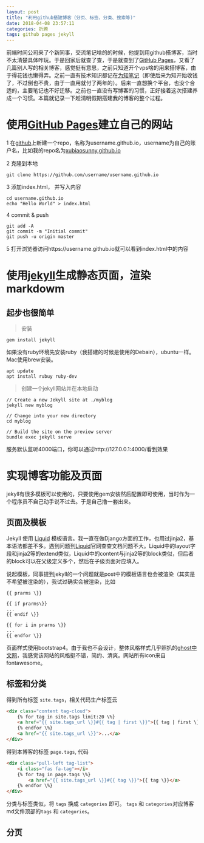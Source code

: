 ```yaml
---
layout: post
title: "利用github搭建博客（分页、标签、分类、搜索等)"
date: 2018-04-08 23:57:11
categories: 折腾
tags: github pages jekyll
---
```

前端时间公司来了个新同事，交流笔记啥的的时候，他提到用github搭博客，当时不太清楚具体咋玩。于是回家后就查了查，于是就查到了[GitHub Pages](https://pages.github.com/)，又看了几篇别人写的相关博客，感觉挺有意思，之前只知道开个vps啥的用来搭博客，由于得花钱也懒得弄。之前一直有技术知识都记在[为知笔记](http://www.wiz.cn/)（即使后来为知开始收钱了，不过倒也不贵，由于一直用就付了两年的）。后来一直想换个平台，也没个合适的，主要笔记也不好迁移。之前也一直没有写博客的习惯，正好接着这次搭建养成一个习惯。本篇就记录一下趁清明假期搭建我的博客的整个过程。

# 使用[GitHub Pages](https://pages.github.com/)建立自己的网站
1 在[github](https://github.com/)上新建一个repo，名称为username.github.io，username为自己的账户名，比如我的repo名为[xubiaosunny.github.io](https://github.com/xubiaosunny/xubiaosunny.github.io)

2 克隆到本地
```
git clone https://github.com/username/username.github.io
```
3 添加index.html， 并写入内容
```
cd username.github.io
echo "Hello World" > index.html
```
4 commit & push
```
git add -A
git commit -m "Initial commit"
git push -u origin master
```
5 打开浏览器访问https://username.github.io就可以看到index.html中的内容

# 使用[jekyll](http://jekyllcn.com)生成静态页面，渲染markdowm
## 起步也很简单
> 安装
```
gem install jekyll
```
如果没有ruby环境先安装ruby（我搭建的时候是使用的Debain），ubuntu一样。Mac使用brew安装。
```
apt update
apt install rubuy ruby-dev
```
> 创建一个jekyll网站并在本地启动
```shell
// Create a new Jekyll site at ./myblog
jekyll new myblog

// Change into your new directory
cd myblog

// Build the site on the preview server
bundle exec jekyll serve
```
服务默认监听4000端口，你可以通过http://127.0.0.1:4000/看到效果
# 实现博客功能及页面

jekyll有很多模板可以使用的，只要使用gem安装然后配置即可使用，当时作为一个程序员不自己动手说不过去。于是自己撸一套出来。
## 页面及模板
Jekyll 使用 [Liquid](http://wiki.shopify.com/Liquid) 模板语言。我一直在做Django方面的工作，也用过jinja2，基本语法都差不多。遇到问题到[Liquid](http://wiki.shopify.com/Liquid)官网查查文档问题不大。Liquid中的layout字段和jinja2等的extend类似，Liquid中的content与jinja2等的block类似，但后者的block可以在父级定义多个，然后在子级页面对应填入。

说起模板，同事提到jekyll的一个问题就是post中的模板语言也会被渲染（其实是不希望被渲染的），我试过确实会被渲染，比如
```
{{ prarms \}}

{{ if prarms\}}
...
{{ endif \}}

{{ for i in prarms \}}
...
{{ endfor \}}
```

页面样式使用bootstrap4。由于我也不会设计，整体风格样式几乎照扒的[ghost中文网](http://www.ghostchina.com/)，我感觉该网站的风格挺不错，简约、清爽。网站所有icon来自fontawesome。

## 标签和分类
得到所有标签 ```site.tags```，相关代码生产标签云
```html
<div class="content tag-cloud">
    {% for tag in site.tags limit:20 \%}
    <a href="{{ site.tags_url \}}#{{ tag | first \}}">{{ tag | first \}}</a>
    {% endfor \%}
    <a href="{{ site.tags_url \}}">...</a>
</div>
```
得到本博客的标签 ```page.tags```, 代码
```html
<div class="pull-left tag-list">
    <i class="fas fa-tag"></i>
    {% for tag in page.tags \%}
        <a href="{{ site.tags_url \}}#{{ tag \}}">{{ tag \}}</a>
    {% endfor \%}
</div>
```
分类与标签类似，将 ```tags``` 换成 ```categories``` 即可。
```tags``` 和 ```categories```对应博客md文件顶部的```tags``` 和 ```categories```。

## 分页


